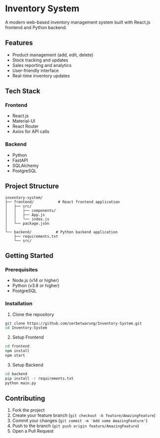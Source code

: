 # Inventory System

A modern web-based inventory management system built with React.js frontend and Python backend.

## Features

- Product management (add, edit, delete)
- Stock tracking and updates
- Sales reporting and analytics
- User-friendly interface
- Real-time inventory updates

## Tech Stack

### Frontend
- React.js
- Material-UI
- React Router
- Axios for API calls

### Backend
- Python
- FastAPI
- SQLAlchemy
- PostgreSQL

## Project Structure
```
inventory-system/
├── frontend/           # React frontend application
│   ├── src/
│   │   ├── components/
│   │   ├── App.js
│   │   └── index.js
│   └── package.json
│
└── backend/           # Python backend application
    ├── requirements.txt
    └── src/
```

## Getting Started

### Prerequisites
- Node.js (v14 or higher)
- Python (v3.8 or higher)
- PostgreSQL

### Installation

1. Clone the repository
```bash
git clone https://github.com/serbetwarung/Inventory-System.git
cd Inventory-System
```

2. Setup Frontend
```bash
cd frontend
npm install
npm start
```

3. Setup Backend
```bash
cd backend
pip install -r requirements.txt
python main.py
```

## Contributing

1. Fork the project
2. Create your feature branch (`git checkout -b feature/AmazingFeature`)
3. Commit your changes (`git commit -m 'Add some AmazingFeature'`)
4. Push to the branch (`git push origin feature/AmazingFeature`)
5. Open a Pull Request
